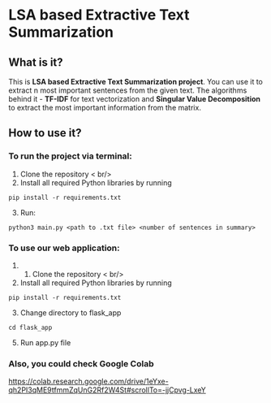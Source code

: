 # LSA based Extractive Text Summarization

## What is it?
This is **LSA based Extractive Text Summarization project**. You can use it to extract n most important sentences from the given text. The algorithms behind it - **TF-IDF** for text vectorization and **Singular Value Decomposition** to extract the most important information from the matrix.

## How to use it?
### To run the project via terminal:
1. Clone the repository < br/>
2. Install all required Python libraries by running
```
pip install -r requirements.txt
```
3. Run:
```
python3 main.py <path to .txt file> <number of sentences in summary>
```
### To use our web application:
1. 1. Clone the repository < br/>
2. Install all required Python libraries by running
```
pip install -r requirements.txt
```
3. Change directory to flask_app
```
cd flask_app
```
5. Run app.py file
### Also, you could check Google Colab <br/>
https://colab.research.google.com/drive/1eYxe-qh2PI3qME9tfmmZqUnG2Rf2W4St#scrollTo=-jjCpvg-LxeY
